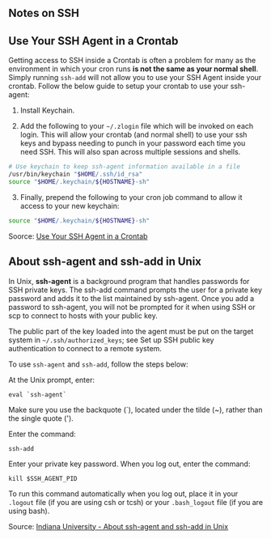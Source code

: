 ## Notes on SSH

## Use Your SSH Agent in a Crontab

Getting access to SSH inside a Crontab is often a problem for many as the environment in
which your cron runs **is not the same as your normal shell**. Simply running `ssh-add` will
not allow you to use your SSH Agent inside your crontab. Follow the below guide to setup
your crontab to use your ssh-agent:

1) Install Keychain.

2) Add the following to your `~/.zlogin` file which will be invoked on each login. This will
allow your crontab (and normal shell) to use your ssh keys and bypass needing to punch in
your password each time you need SSH. This will also span across multiple sessions and
shells.

```bash
# Use keychain to keep ssh-agent information available in a file
/usr/bin/keychain "$HOME/.ssh/id_rsa"
source "$HOME/.keychain/${HOSTNAME}-sh"
```

3) Finally, prepend the following to your cron job command to allow it access to your new
keychain:

```bash
source "$HOME/.keychain/${HOSTNAME}-sh"
```

Soorce: [Use Your SSH Agent in a Crontab](https://gist.github.com/Justintime50/297d0d36da40834b037a65998d2149ca)


## About ssh-agent and ssh-add in Unix

In Unix, **ssh-agent** is a background program that handles passwords for SSH
private keys. The ssh-add command prompts the user for a private key password
and adds it to the list maintained by ssh-agent. Once you add a password to
ssh-agent, you will not be prompted for it when using SSH or scp to connect to
hosts with your public key.

The public part of the key loaded into the agent must be put on the target
system in `~/.ssh/authorized_keys`; see Set up SSH public key authentication to
connect to a remote system.

To use `ssh-agent` and `ssh-add`, follow the steps below:

At the Unix prompt, enter:

```shell
eval `ssh-agent`
```

Make sure you use the backquote (`), located under the tilde (~), rather than the single quote (').

Enter the command:

```shell
ssh-add
```

Enter your private key password.
When you log out, enter the command:

```shell
kill $SSH_AGENT_PID
```

To run this command automatically when you log out, place it in your
`.logout` file (if you are using csh or tcsh) or your `.bash_logout` file
(if you are using bash).

Source: [Indiana University - About ssh-agent and ssh-add in Unix](https://kb.iu.edu/d/aeww)
